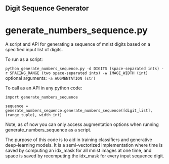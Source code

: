 ## Digit Sequence Generator

# generate_numbers_sequence.py
A script and API for generating a sequence of mnist digits based on a specified input list of digits.

To run as a script:

`python generate_numbers_sequence.py -d DIGITS (space-separated ints) -r SPACING_RANGE (two space-separated ints) -w IMAGE_WIDTH (int)` optional arguments: `-a AUGMENTATION (str)`

To call as an API in any python code:

```
import generate_numbers_sequence

sequence = generate_numbers_sequence.generate_numbers_sequence([digit_list], (range_tuple), width_int)
```

Note, as of now you can only access augmentation options when running generate_numbers_sequence as a script.

The purpose of this code is to aid in training classifiers and generative deep-learning models. It is a semi-vectorized implementation where time is saved by computing an idx_mask for all mnist images at one time, and space is saved by recomputing the idx_mask for every input sequence digit.

